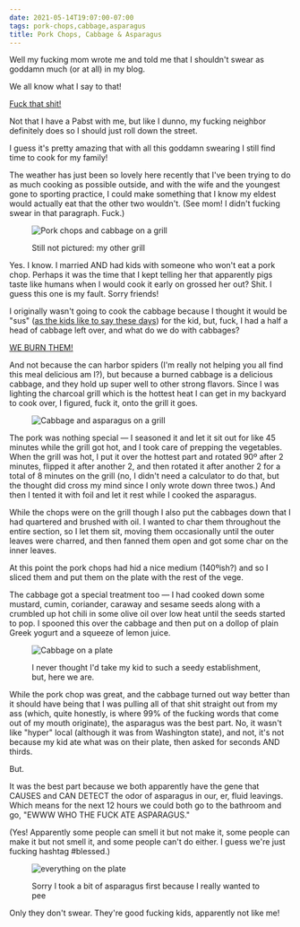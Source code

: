 ```yaml
---
date: 2021-05-14T19:07:00-07:00
tags: pork-chops,cabbage,asparagus
title: Pork Chops, Cabbage & Asparagus
---
```


Well my fucking mom wrote me and told me that I shouldn't swear as goddamn much (or at all) in my blog.

We all know what I say to that!

[Fuck that shit!](https://www.youtube.com/watch?v=snhiofL2Rh4)

Not that I have a Pabst with me, but like I dunno, my fucking neighbor definitely does so I should just roll down the street.

I guess it's pretty amazing that with all this goddamn swearing I still find time to cook for my family! 

The weather has just been so lovely here recently that I've been trying to do as much cooking as possible outside, and with the wife and the youngest gone to sporting practice, I could make something that I know my eldest would actually eat that the other two wouldn't. (See mom! I didn't fucking swear in that paragraph. Fuck.)

<figure>

![Pork chops and cabbage on a grill](pork_chops_and_cabbage.jpg)

<figcaption>Still not pictured: my other grill</figcaption>
</figure>

Yes. I know. I married AND had kids with someone who won't eat a pork chop. Perhaps it was the time that I kept telling her that apparently pigs taste like humans when I would cook it early on grossed her out? Shit. I guess this one is my fault. Sorry friends! 

I originally wasn't going to cook the cabbage because I thought it would be "sus" ([as the kids like to say these days](https://www.youtube.com/watch?v=fiOMbqPHFwo)) for the kid, but, fuck, I had a half a head of cabbage left over, and what do we do with cabbages? 

[WE BURN THEM!](https://www.youtube.com/watch?v=v7c187E5BxY)

And not because the can harbor spiders (I'm really not helping you all find this meal delicious am I?), but because a burned cabbage is a delicious cabbage, and they hold up super well to other strong flavors. Since I was lighting the charcoal grill which is the hottest heat I can get in my backyard to cook over, I figured, fuck it, onto the grill it goes.

<figure>

![Cabbage and asparagus on a grill](pork_chops_asparagus.jpg)

</figure>

The pork was nothing special — I seasoned it and let it sit out for like 45 minutes while the grill got hot, and I took care of prepping the vegetables.  When the grill was hot, I put it over the hottest part and rotated 90º after 2 minutes, flipped it after another 2, and then rotated it after another 2 for a total of 8 minutes on the grill (no, I didn't need a calculator to do that, but the thought did cross my mind since I only wrote down three twos.) And then I tented it with foil and let it rest while I cooked the asparagus.

While the chops were on the grill though I also put the cabbages down that I had quartered and brushed with oil. I wanted to char them throughout the entire section, so I let them sit, moving them occasionally until the outer leaves were charred, and then fanned them open and got some char on the inner leaves.

At this point the pork chops had hid a nice medium (140ºish?) and so I sliced them and put them on the plate with the rest of the vege.

The cabbage got a special treatment too — I had cooked down some mustard, cumin, coriander, caraway and sesame seeds along with a crumbled up hot chili in some olive oil over low heat until the seeds started to pop. I spooned this over the cabbage and then put on a dollop of plain Greek yogurt and a squeeze of lemon juice.

<figure>

![Cabbage on a plate](pork_chops_cabbage.jpg)

<figcaption>I never thought I'd take my kid to such a seedy establishment, but, here we are.</figcaption>
</figure>

While the pork chop was great, and the cabbage turned out way better than it should have being that I was pulling all of that shit straight out from my ass (which, quite honestly, is where 99% of the fucking words that come out of my mouth originate), the asparagus was the best part. No, it wasn't like "hyper" local (although it was from Washington state), and not, it's not because my kid ate what was on their plate, then asked for seconds AND thirds.

But.

It was the best part because we both apparently have the gene that CAUSES and CAN DETECT the odor of asparagus in our, er, fluid leavings. Which means for the next 12 hours we could both go to the bathroom and go, "EWWW WHO THE FUCK ATE ASPARAGUS."

(Yes! Apparently some people can smell it but not make it, some people can make it but not smell it, and some people can't do either. I guess we're just fucking hashtag #blessed.)

<figure>

![everything on the plate](pork_chops_plated.jpg)

<figcaption>Sorry I took a bit of asparagus first because I really wanted to pee</figcaption>
</figure>
Only they don't swear. They're good fucking kids, apparently not like me!
